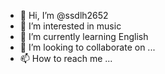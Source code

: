 - 👋 Hi, I’m @ssdlh2652
- 👀 I’m interested in music
- 🌱 I’m currently learning English
- 💞️ I’m looking to collaborate on ...
- 📫 How to reach me ...

<!---
ssdlh2652/ssdlh2652 is a ✨ special ✨ repository because its `README.md` (this file) appears on your GitHub profile.
You can click the Preview link to take a look at your changes.
--->

